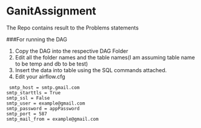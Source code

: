 # GanitAssignment
The Repo contains result to the Problems statements


###For running the DAG
1. Copy the DAG into the respective DAG Folder
2. Edit all the folder names and the table names(I am assuming table name to be temp and db to be test)
3. Insert the data into table using the SQL commands attached.
4. Edit your airflow.cfg 
```
 smtp_host = smtp.gmail.com
smtp_starttls = True
smtp_ssl = False
smtp_user = example@gmail.com
smtp_password = appPassword
smtp_port = 587
smtp_mail_from = example@gmail.com
```
